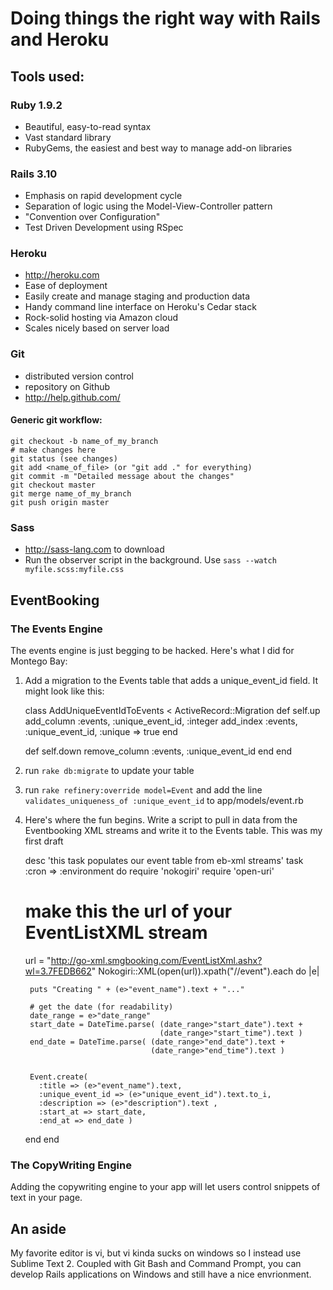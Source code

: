 # Doing things the right way with Rails and Heroku

## Tools used:
### Ruby 1.9.2
* Beautiful, easy-to-read syntax
* Vast standard library
* RubyGems, the easiest and best way to manage add-on libraries

### Rails 3.10
* Emphasis on rapid development cycle
* Separation of logic using the Model-View-Controller pattern
* "Convention over Configuration"
* Test Driven Development using RSpec

### Heroku
* http://heroku.com
* Ease of deployment
* Easily create and manage staging and production data
* Handy command line interface on Heroku's Cedar stack
* Rock-solid hosting via Amazon cloud
* Scales nicely based on server load

### Git
* distributed version control
* repository on Github
* http://help.github.com/

#### Generic git workflow:
    git checkout -b name_of_my_branch
    # make changes here
    git status (see changes)
    git add <name_of_file> (or "git add ." for everything)
    git commit -m "Detailed message about the changes"
    git checkout master
    git merge name_of_my_branch
    git push origin master

### Sass
* http://sass-lang.com to download
* Run the observer script in the background. Use `sass --watch myfile.scss:myfile.css`

## EventBooking
### The Events Engine
The events engine is just begging to be hacked.  Here's what I did for Montego Bay:
1. Add a migration to the Events table that adds a unique_event_id field. It might look like this:

    class AddUniqueEventIdToEvents < ActiveRecord::Migration
      def self.up
        add_column :events, :unique_event_id, :integer
        add_index :events, :unique_event_id, :unique => true
      end
      
      def self.down
        remove_column :events, :unique_event_id
      end
    end

2. run `rake db:migrate` to update your table
3. run `rake refinery:override model=Event` and add the line `validates_uniqueness_of :unique_event_id` to app/models/event.rb
4. Here's where the fun begins.  Write a script to pull in data from the Eventbooking XML streams and write it to the Events table. This was my first draft

    desc 'this task populates our event table from eb-xml streams'
    task :cron => :environment do
      require 'nokogiri'
      require 'open-uri'
      # make this the url of your EventListXML stream
      url = "http://go-xml.smgbooking.com/EventListXml.ashx?wl=3.7FEDB662"
      Nokogiri::XML(open(url)).xpath("//event").each do |e|
        
        puts "Creating " + (e>"event_name").text + "..."

        # get the date (for readability)
        date_range = e>"date_range"
        start_date = DateTime.parse( (date_range>"start_date").text + 
                                     (date_range>"start_time").text )
        end_date = DateTime.parse( (date_range>"end_date").text +
                                   (date_range>"end_time").text )


        Event.create(
          :title => (e>"event_name").text,
          :unique_event_id => (e>"unique_event_id").text.to_i,
          :description => (e>"description").text ,
          :start_at => start_date,
          :end_at => end_date )
      end
    end


### The CopyWriting Engine
Adding the copywriting engine to your app will let users control snippets of text in your page.


## An aside
My favorite editor is vi, but vi kinda sucks on windows so I instead use Sublime Text 2.  Coupled with Git Bash and Command Prompt, you can develop Rails applications on Windows and still have a nice envrionment.